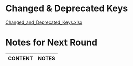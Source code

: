# Changed & Deprecated Keys
[Changed_and_Deprecated_Keys.xlsx](https://github.com/department-of-veterans-affairs/va.gov-team/blob/master/products/health-care/checkin/translations/Changed_and_Deprecated_Keys.xlsx)

# Notes for Next Round

| CONTENT | NOTES |
| ----------------------------------| ------------------------------------------------------------|


